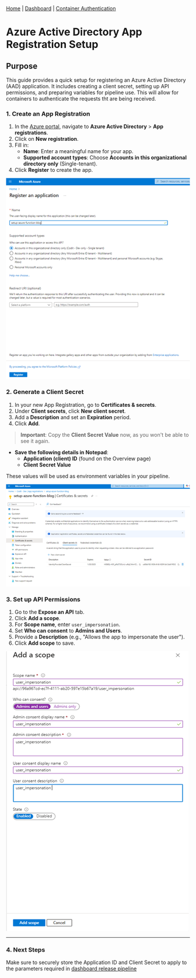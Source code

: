 [Home](../README.md) | [Dashboard](dashboard.md) | [Container Authentication](containerAuthentication.md)

# Azure Active Directory App Registration Setup

## Purpose

This guide provides a quick setup for registering an Azure Active Directory (AAD) application. It includes creating a client secret, setting up API permissions, and preparing variables for pipeline use. This will allow for containers to authenticate the requests tht are being received.

### 1. **Create an App Registration**
1. In the [Azure portal](https://portal.azure.com), navigate to **Azure Active Directory** > **App registrations**.
2. Click on **New registration**.
3. Fill in:
   - **Name**: Enter a meaningful name for your app.
   - **Supported account types**: Choose **Accounts in this organizational directory only** (Single-tenant).
4. Click **Register** to create the app.

![Create an App Registration](../images/AAD-AppRegistration.png)

### 2. **Generate a Client Secret**
1. In your new App Registration, go to **Certificates & secrets**.
2. Under **Client secrets**, click **New client secret**.
3. Add a **Description** and set an **Expiration** period.
4. Click **Add**. 

> **Important**: Copy the **Client Secret Value** now, as you won't be able to see it again.

- **Save the following details in Notepad**:
  - **Application (client) ID** (found on the Overview page)
  - **Client Secret Value**

These values will be used as environment variables in your pipeline.

![Generate a Client Secret](../images/AAD-clientSecret.png)

### 3. **Set up API Permissions**
1. Go to the **Expose an API** tab.
2. Click **Add a scope**.
3. For **Scope name**, enter `user_impersonation`.
4. Set **Who can consent** to **Admins and Users**.
5. Provide a **Description** (e.g., "Allows the app to impersonate the user").
6. Click **Add scope** to save.

![Generate a Client Secret](../images/AAD-addScope.png)

---

### 4. **Next Steps**
Make sure to securely store the Application ID and Client Secret to apply to the parameters required in [dashboard release pipeline](../dashboard/installation/dashboard-releasepipeline.md)

